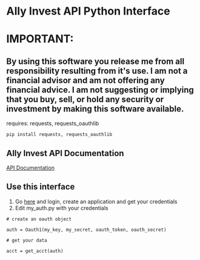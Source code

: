 # Ally Invest API Python Interface

# IMPORTANT:
## By using this software you release me from all responsibility resulting from it's use. I am not a financial advisor and am not offering any financial advice. I am not suggesting or implying that you buy, sell, or hold any security or investment by making this software available.

requires: requests, requests_oauthlib

`pip install requests, requests_oauthlib`

## Ally Invest API Documentation

[API Documentation](https://www.ally.com/api/invest/documentation/getting-started "Ally Invest API Documentation")

## Use this interface

1. Go [here](https://www.ally.com/api/invest/documentation/) and login, create an application and get your credentials
2. Edit my_auth.py with your credentials

`# create an oauth object`

`auth = Oauth1(my_key, my_secret, oauth_token, oauth_secret)`

`# get your data`

`acct = get_acct(auth)`